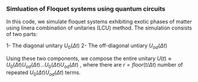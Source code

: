 ### Simluation of Floquet systems using quantum circuits

In this code, we simulate floquet systems exhibiting exotic phases of matter using linera combination of unitaries (LCU) method. 
The simulation consists of two parts:

1- The diagonal unitary $U_0(\Delta t)$
2- The off-diagonal untiary $U_{od}(\Delta t)$

Using these two components, we compose the entire unitary $U(t) \approx U_0(\Delta t) U_{od}(\Delta t) \ldots U_0(\Delta t) U_{od}(\Delta t)$ , where there are $r = floor(t / \Delta t)$ number of repeated
$U_0(\Delta t) U_{od}(\Delta t)$ terms.
